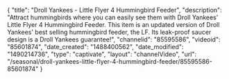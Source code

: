 {
    "title": "Droll Yankees - Little Flyer 4 Hummingbird Feeder",
    "description": "Attract hummingbirds where you can easily see them with Droll Yankees' Little Flyer 4 Hummingbird Feeder. This item is an updated version of Droll Yankees' best selling hummingbird feeder, the LF. Its leak-proof saucer design is a Droll Yankees guarantee!",
    "channelid": "85595586",
    "videoid": "85601874",
    "date_created": "1488400562",
    "date_modified": "1490214736",
    "type": "captivate",
    "layout": "channelVideo",
    "url": "\/seasonal\/droll-yankees-little-flyer-4-hummingbird-feeder\/85595586-85601874"
}